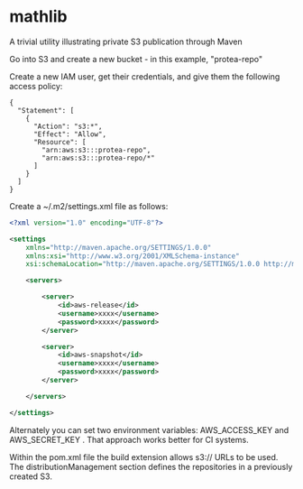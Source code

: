 mathlib
=======

A trivial utility illustrating private S3 publication through Maven

Go into S3 and create a new bucket - in this example, "protea-repo"

Create a new IAM user, get their credentials, and give them the following access policy:

```
{
  "Statement": [
    {
      "Action": "s3:*",
      "Effect": "Allow",
      "Resource": [
        "arn:aws:s3:::protea-repo",
        "arn:aws:s3:::protea-repo/*"
      ]
    }
  ]
}
```

Create a ~/.m2/settings.xml file as follows:

```xml
<?xml version="1.0" encoding="UTF-8"?>

<settings
	xmlns="http://maven.apache.org/SETTINGS/1.0.0"
	xmlns:xsi="http://www.w3.org/2001/XMLSchema-instance"
	xsi:schemaLocation="http://maven.apache.org/SETTINGS/1.0.0 http://maven.apache.org/xsd/settings-1.0.0.xsd">

	<servers>

		<server>
			<id>aws-release</id>
			<username>xxxx</username>
			<password>xxxx</password>
		</server>

		<server>
			<id>aws-snapshot</id>
			<username>xxxx</username>
			<password>xxxx</password>
		</server>

	</servers>

</settings>
```

Alternately you can set two environment variables: AWS_ACCESS_KEY and AWS_SECRET_KEY .  That approach works better for CI systems.

Within the pom.xml file the build extension allows s3:// URLs to be used.  The distributionManagement section defines the repositories in a previously created S3.

